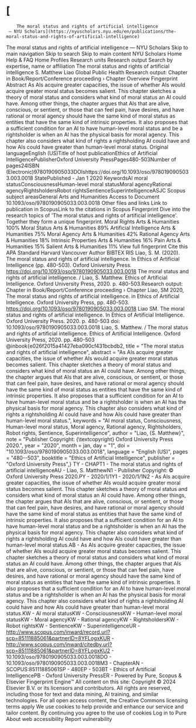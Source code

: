 # [
        The moral status and rights of artificial intelligence
     — NYU Scholars](https://nyuscholars.nyu.edu/en/publications/the-moral-status-and-rights-of-artificial-intelligence)

The moral status and rights of artificial intelligence — NYU Scholars Skip to main navigation Skip to search Skip to main content NYU Scholars Home Help & FAQ Home Profiles Research units Research output Search by expertise, name or affiliation The moral status and rights of artificial intelligence S. Matthew Liao Global Public Health Research output: Chapter in Book/Report/Conference proceeding › Chapter Overview Fingerprint Abstract As AIs acquire greater capacities, the issue of whether AIs would acquire greater moral status becomes salient. This chapter sketches a theory of moral status and considers what kind of moral status an AI could have. Among other things, the chapter argues that AIs that are alive, conscious, or sentient, or those that can feel pain, have desires, and have rational or moral agency should have the same kind of moral status as entities that have the same kind of intrinsic properties. It also proposes that a sufficient condition for an AI to have human-level moral status and be a rightsholder is when an AI has the physical basis for moral agency. This chapter also considers what kind of rights a rightsholding AI could have and how AIs could have greater than human-level moral status. Original languageEnglish (US)Title of host publicationEthics of Artificial IntelligencePublisherOxford University PressPages480-503Number of pages24ISBN (Electronic)9780190905033DOIshttps://doi.org/10.1093/oso/9780190905033.003.0018 StatePublished - Jan 1 2020 KeywordsAI moral statusConsciousnessHuman-level moral statusMoral agencyRational agencyRightsholdersRobot rightsSentienceSuperintelligenceASJC Scopus subject areasGeneral Arts and Humanities Access to Document 10.1093/oso/9780190905033.003.0018 Other files and links Link to publication in ScopusLink to the citations in Scopus Fingerprint Dive into the research topics of 'The moral status and rights of artificial intelligence'. Together they form a unique fingerprint. Moral Rights Arts & Humanities 100% Moral Status Arts & Humanities 89% Artificial Intelligence Arts & Humanities 75% Moral Agency Arts & Humanities 42% Rational Agency Arts & Humanities 18% Intrinsic Properties Arts & Humanities 16% Pain Arts & Humanities 15% Salient Arts & Humanities 11% View full fingerprint Cite this APA Standard Harvard Vancouver Author BIBTEX RIS Liao, S. M. (2020). The moral status and rights of artificial intelligence. In Ethics of Artificial Intelligence (pp. 480-503). Oxford University Press. https://doi.org/10.1093/oso/9780190905033.003.0018 The moral status and rights of artificial intelligence. / Liao, S. Matthew. Ethics of Artificial Intelligence. Oxford University Press, 2020. p. 480-503.Research output: Chapter in Book/Report/Conference proceeding › Chapter Liao, SM 2020, The moral status and rights of artificial intelligence. in Ethics of Artificial Intelligence. Oxford University Press, pp. 480-503. https://doi.org/10.1093/oso/9780190905033.003.0018 Liao SM. The moral status and rights of artificial intelligence. In Ethics of Artificial Intelligence. Oxford University Press. 2020. p. 480-503 doi: 10.1093/oso/9780190905033.003.0018 Liao, S. Matthew. / The moral status and rights of artificial intelligence. Ethics of Artificial Intelligence. Oxford University Press, 2020. pp. 480-503 @inbook{e026f2015a41427eba090cf431bcbdb2, title = "The moral status and rights of artificial intelligence", abstract = "As AIs acquire greater capacities, the issue of whether AIs would acquire greater moral status becomes salient. This chapter sketches a theory of moral status and considers what kind of moral status an AI could have. Among other things, the chapter argues that AIs that are alive, conscious, or sentient, or those that can feel pain, have desires, and have rational or moral agency should have the same kind of moral status as entities that have the same kind of intrinsic properties. It also proposes that a sufficient condition for an AI to have human-level moral status and be a rightsholder is when an AI has the physical basis for moral agency. This chapter also considers what kind of rights a rightsholding AI could have and how AIs could have greater than human-level moral status.", keywords = "AI moral status, Consciousness, Human-level moral status, Moral agency, Rational agency, Rightsholders, Robot rights, Sentience, Superintelligence", author = "Liao, {S. Matthew}", note = "Publisher Copyright: {\textcopyright} Oxford University Press 2020.", year = "2020", month = jan, day = "1", doi = "10.1093/oso/9780190905033.003.0018", language = "English (US)", pages = "480--503", booktitle = "Ethics of Artificial Intelligence", publisher = "Oxford University Press",} TY - CHAPT1 - The moral status and rights of artificial intelligenceAU - Liao, S. MatthewN1 - Publisher Copyright: © Oxford University Press 2020.PY - 2020/1/1Y1 - 2020/1/1N2 - As AIs acquire greater capacities, the issue of whether AIs would acquire greater moral status becomes salient. This chapter sketches a theory of moral status and considers what kind of moral status an AI could have. Among other things, the chapter argues that AIs that are alive, conscious, or sentient, or those that can feel pain, have desires, and have rational or moral agency should have the same kind of moral status as entities that have the same kind of intrinsic properties. It also proposes that a sufficient condition for an AI to have human-level moral status and be a rightsholder is when an AI has the physical basis for moral agency. This chapter also considers what kind of rights a rightsholding AI could have and how AIs could have greater than human-level moral status.AB - As AIs acquire greater capacities, the issue of whether AIs would acquire greater moral status becomes salient. This chapter sketches a theory of moral status and considers what kind of moral status an AI could have. Among other things, the chapter argues that AIs that are alive, conscious, or sentient, or those that can feel pain, have desires, and have rational or moral agency should have the same kind of moral status as entities that have the same kind of intrinsic properties. It also proposes that a sufficient condition for an AI to have human-level moral status and be a rightsholder is when an AI has the physical basis for moral agency. This chapter also considers what kind of rights a rightsholding AI could have and how AIs could have greater than human-level moral status.KW - AI moral statusKW - ConsciousnessKW - Human-level moral statusKW - Moral agencyKW - Rational agencyKW - RightsholdersKW - Robot rightsKW - SentienceKW - SuperintelligenceUR - http://www.scopus.com/inward/record.url?scp=85111885061&partnerID=8YFLogxKUR - http://www.scopus.com/inward/citedby.url?scp=85111885061&partnerID=8YFLogxKU2 - 10.1093/oso/9780190905033.003.0018DO - 10.1093/oso/9780190905033.003.0018M3 - ChapterAN - SCOPUS:85111885061SP - 480EP - 503BT - Ethics of Artificial IntelligencePB - Oxford University PressER - Powered by Pure, Scopus & Elsevier Fingerprint Engine™ All content on this site: Copyright © 2024 Elsevier B.V. or its licensors and contributors. All rights are reserved, including those for text and data mining, AI training, and similar technologies. For all open access content, the Creative Commons licensing terms apply We use cookies to help provide and enhance our service and tailor content. By continuing you agree to the use of cookies Log in to Pure About web accessibility Report vulnerability